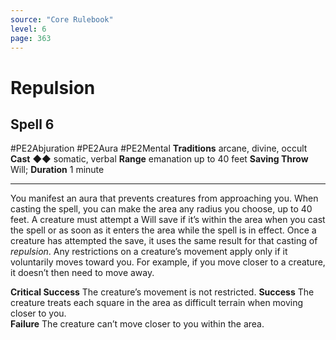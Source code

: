 ```yaml
---
source: "Core Rulebook"
level: 6
page: 363
---
```


# Repulsion
## Spell 6
#PE2Abjuration #PE2Aura #PE2Mental 
**Traditions** arcane, divine, occult
**Cast** ◆◆ somatic, verbal
**Range** emanation up to 40 feet
**Saving Throw** Will; **Duration** 1 minute

-----
You manifest an aura that prevents creatures from approaching you. When casting the spell, you can make the area any radius you choose, up to 40 feet. A creature must attempt a Will save if it’s within the area when you cast the spell or as soon as it enters the area while the spell is in effect. Once a creature has attempted the save, it uses the same result for that casting of *repulsion*. Any restrictions on a creature’s movement apply only if it voluntarily moves toward you. For example, if you move closer to a creature, it doesn’t then need to move away. 

**Critical Success** The creature’s movement is not restricted. 
**Success** The creature treats each square in the area as difficult terrain when moving closer to you.  
**Failure** The creature can’t move closer to you within the area.